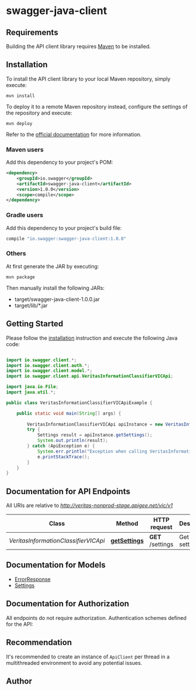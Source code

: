 # swagger-java-client

## Requirements

Building the API client library requires [Maven](https://maven.apache.org/) to be installed.

## Installation

To install the API client library to your local Maven repository, simply execute:

```shell
mvn install
```

To deploy it to a remote Maven repository instead, configure the settings of the repository and execute:

```shell
mvn deploy
```

Refer to the [official documentation](https://maven.apache.org/plugins/maven-deploy-plugin/usage.html) for more information.

### Maven users

Add this dependency to your project's POM:

```xml
<dependency>
    <groupId>io.swagger</groupId>
    <artifactId>swagger-java-client</artifactId>
    <version>1.0.0</version>
    <scope>compile</scope>
</dependency>
```

### Gradle users

Add this dependency to your project's build file:

```groovy
compile "io.swagger:swagger-java-client:1.0.0"
```

### Others

At first generate the JAR by executing:

    mvn package

Then manually install the following JARs:

* target/swagger-java-client-1.0.0.jar
* target/lib/*.jar

## Getting Started

Please follow the [installation](#installation) instruction and execute the following Java code:

```java

import io.swagger.client.*;
import io.swagger.client.auth.*;
import io.swagger.client.model.*;
import io.swagger.client.api.VeritasInformationClassifierVICApi;

import java.io.File;
import java.util.*;

public class VeritasInformationClassifierVICApiExample {

    public static void main(String[] args) {
        
        VeritasInformationClassifierVICApi apiInstance = new VeritasInformationClassifierVICApi();
        try {
            Settings result = apiInstance.getSettings();
            System.out.println(result);
        } catch (ApiException e) {
            System.err.println("Exception when calling VeritasInformationClassifierVICApi#getSettings");
            e.printStackTrace();
        }
    }
}

```

## Documentation for API Endpoints

All URIs are relative to *http://veritas-nonprod-stage.apigee.net/vic/v1*

Class | Method | HTTP request | Description
------------ | ------------- | ------------- | -------------
*VeritasInformationClassifierVICApi* | [**getSettings**](docs/VeritasInformationClassifierVICApi.md#getSettings) | **GET** /settings | Get settings


## Documentation for Models

 - [ErrorResponse](docs/ErrorResponse.md)
 - [Settings](docs/Settings.md)


## Documentation for Authorization

All endpoints do not require authorization.
Authentication schemes defined for the API:

## Recommendation

It's recommended to create an instance of `ApiClient` per thread in a multithreaded environment to avoid any potential issues.

## Author



